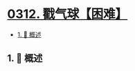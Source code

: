 # [0312. 戳气球【困难】](https://github.com/Tdahuyou/TNotes.leetcode/tree/main/notes/0312.%20%E6%88%B3%E6%B0%94%E7%90%83%E3%80%90%E5%9B%B0%E9%9A%BE%E3%80%91)

<!-- region:toc -->

- [1. 📝 概述](#1--概述)

<!-- endregion:toc -->

## 1. 📝 概述
